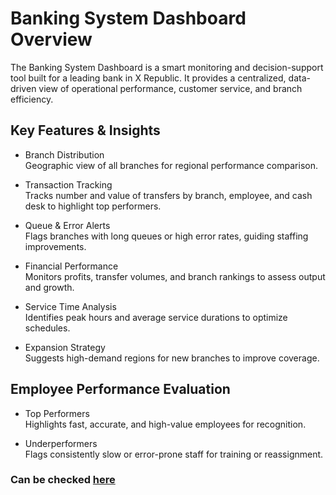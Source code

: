 # Banking System Dashboard Overview
The Banking System Dashboard is a smart monitoring and decision-support tool built for a leading bank in X Republic. It provides a centralized, data-driven view of operational performance, customer service, and branch efficiency.

## Key Features & Insights

- Branch Distribution  
  Geographic view of all branches for regional performance comparison.

- Transaction Tracking  
  Tracks number and value of transfers by branch, employee, and cash desk to highlight top performers.

- Queue & Error Alerts  
  Flags branches with long queues or high error rates, guiding staffing improvements.

- Financial Performance  
  Monitors profits, transfer volumes, and branch rankings to assess output and growth.

- Service Time Analysis  
  Identifies peak hours and average service durations to optimize schedules.

- Expansion Strategy  
  Suggests high-demand regions for new branches to improve coverage.

## Employee Performance Evaluation

- Top Performers  
  Highlights fast, accurate, and high-value employees for recognition.

- Underperformers  
  Flags consistently slow or error-prone staff for training or reassignment.

### Can be checked [here](https://app.powerbi.com/view?r=eyJrIjoiMGQwYjNiNjMtY2JkZi00NmY2LTk2YzEtZGE1OWM0Y2M1YThiIiwidCI6ImJiODFlMDgyLTZmNzgtNDA4OS1hNmI2LTE3ODM3NzQ4ODQ0MyIsImMiOjEwfQ%3D%3D)
